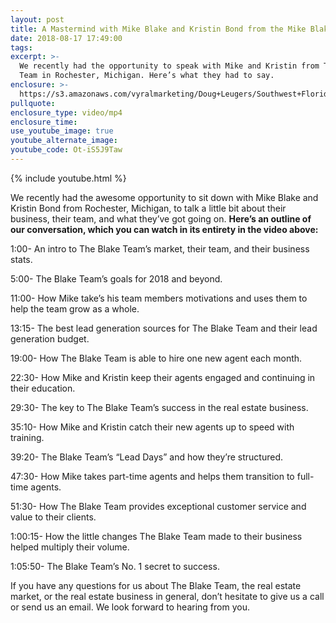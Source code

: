 ```yaml
---
layout: post
title: A Mastermind with Mike Blake and Kristin Bond from the Mike Blake Team
date: 2018-08-17 17:49:00
tags:
excerpt: >-
  We recently had the opportunity to speak with Mike and Kristin from The Blake
  Team in Rochester, Michigan. Here’s what they had to say.
enclosure: >-
  https://s3.amazonaws.com/vyralmarketing/Doug+Leugers/Southwest+Florida+Real+Estate-+Interview+With+Mike+Blake+and+Kristin.mp4
pullquote:
enclosure_type: video/mp4
enclosure_time:
use_youtube_image: true
youtube_alternate_image:
youtube_code: Ot-iS5J9Taw
---
```


{% include youtube.html %}

We recently had the awesome opportunity to sit down with Mike Blake and Kristin Bond from Rochester, Michigan, to talk a little bit about their business, their team, and what they’ve got going on. **Here’s an outline of our conversation, which you can watch in its entirety in the video above:**

1:00- An intro to The Blake Team’s market, their team, and their business stats.

5:00- The Blake Team’s goals for 2018 and beyond.

11:00- How Mike take’s his team members motivations and uses them to help the team grow as a whole.

13:15- The best lead generation sources for The Blake Team and their lead generation budget.

19:00- How The Blake Team is able to hire one new agent each month.

22:30- How Mike and Kristin keep their agents engaged and continuing in their education.

29:30- The key to The Blake Team’s success in the real estate business.

35:10- How Mike and Kristin catch their new agents up to speed with training.

39:20- The Blake Team’s “Lead Days” and how they’re structured.

47:30- How Mike takes part-time agents and helps them transition to full-time agents.

51:30- How The Blake Team provides exceptional customer service and value to their clients.

1:00:15- How the little changes The Blake Team made to their business helped multiply their volume.

1:05:50- The Blake Team’s No. 1 secret to success.

If you have any questions for us about The Blake Team, the real estate market, or the real estate business in general, don’t hesitate to give us a call or send us an email. We look forward to hearing from you.